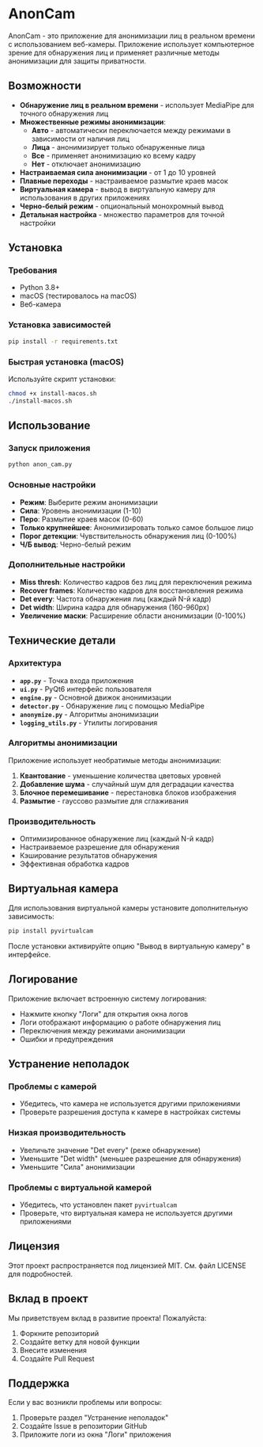 # AnonCam

AnonCam - это приложение для анонимизации лиц в реальном времени с использованием веб-камеры. Приложение использует компьютерное зрение для обнаружения лиц и применяет различные методы анонимизации для защиты приватности.

## Возможности

- **Обнаружение лиц в реальном времени** - использует MediaPipe для точного обнаружения лиц
- **Множественные режимы анонимизации**:
  - **Авто** - автоматически переключается между режимами в зависимости от наличия лиц
  - **Лица** - анонимизирует только обнаруженные лица
  - **Все** - применяет анонимизацию ко всему кадру
  - **Нет** - отключает анонимизацию
- **Настраиваемая сила анонимизации** - от 1 до 10 уровней
- **Плавные переходы** - настраиваемое размытие краев масок
- **Виртуальная камера** - вывод в виртуальную камеру для использования в других приложениях
- **Черно-белый режим** - опциональный монохромный вывод
- **Детальная настройка** - множество параметров для точной настройки

## Установка

### Требования

- Python 3.8+
- macOS (тестировалось на macOS)
- Веб-камера

### Установка зависимостей

```bash
pip install -r requirements.txt
```

### Быстрая установка (macOS)

Используйте скрипт установки:

```bash
chmod +x install-macos.sh
./install-macos.sh
```

## Использование

### Запуск приложения

```bash
python anon_cam.py
```

### Основные настройки

- **Режим**: Выберите режим анонимизации
- **Сила**: Уровень анонимизации (1-10)
- **Перо**: Размытие краев масок (0-60)
- **Только крупнейшее**: Анонимизировать только самое большое лицо
- **Порог детекции**: Чувствительность обнаружения лиц (0-100%)
- **Ч/Б вывод**: Черно-белый режим

### Дополнительные настройки

- **Miss thresh**: Количество кадров без лиц для переключения режима
- **Recover frames**: Количество кадров для восстановления режима
- **Det every**: Частота обнаружения лиц (каждый N-й кадр)
- **Det width**: Ширина кадра для обнаружения (160-960px)
- **Увеличение маски**: Расширение области анонимизации (0-100%)

## Технические детали

### Архитектура

- **`app.py`** - Точка входа приложения
- **`ui.py`** - PyQt6 интерфейс пользователя
- **`engine.py`** - Основной движок анонимизации
- **`detector.py`** - Обнаружение лиц с помощью MediaPipe
- **`anonymize.py`** - Алгоритмы анонимизации
- **`logging_utils.py`** - Утилиты логирования

### Алгоритмы анонимизации

Приложение использует необратимые методы анонимизации:

1. **Квантование** - уменьшение количества цветовых уровней
2. **Добавление шума** - случайный шум для деградации качества
3. **Блочное перемешивание** - перестановка блоков изображения
4. **Размытие** - гауссово размытие для сглаживания

### Производительность

- Оптимизированное обнаружение лиц (каждый N-й кадр)
- Настраиваемое разрешение для обнаружения
- Кэширование результатов обнаружения
- Эффективная обработка кадров

## Виртуальная камера

Для использования виртуальной камеры установите дополнительную зависимость:

```bash
pip install pyvirtualcam
```

После установки активируйте опцию "Вывод в виртуальную камеру" в интерфейсе.

## Логирование

Приложение включает встроенную систему логирования:

- Нажмите кнопку "Логи" для открытия окна логов
- Логи отображают информацию о работе обнаружения лиц
- Переключения между режимами анонимизации
- Ошибки и предупреждения

## Устранение неполадок

### Проблемы с камерой

- Убедитесь, что камера не используется другими приложениями
- Проверьте разрешения доступа к камере в настройках системы

### Низкая производительность

- Увеличьте значение "Det every" (реже обнаружение)
- Уменьшите "Det width" (меньшее разрешение для обнаружения)
- Уменьшите "Сила" анонимизации

### Проблемы с виртуальной камерой

- Убедитесь, что установлен пакет `pyvirtualcam`
- Проверьте, что виртуальная камера не используется другими приложениями

## Лицензия

Этот проект распространяется под лицензией MIT. См. файл LICENSE для подробностей.

## Вклад в проект

Мы приветствуем вклад в развитие проекта! Пожалуйста:

1. Форкните репозиторий
2. Создайте ветку для новой функции
3. Внесите изменения
4. Создайте Pull Request

## Поддержка

Если у вас возникли проблемы или вопросы:

1. Проверьте раздел "Устранение неполадок"
2. Создайте Issue в репозитории GitHub
3. Приложите логи из окна "Логи" приложения